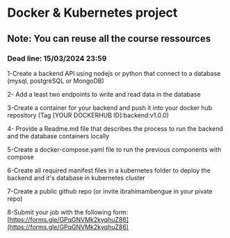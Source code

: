 # Docker & Kubernetes project
## Note: You can reuse all the course ressources

### Dead line: 15/03/2024 23:59

1-Create a backend API using nodejs or  python that connect to a database (mysql, postgreSQL or MongoDB)

2- Add a least two endpoints to write and read data in the database

3-Create a container for your backend and push it into your docker hub repository (Tag [YOUR DOCKERHUB ID]:backend:v1.0.0)

4- Provide a Readme.md file that describes the process to run the backend and the database containers locally

5-Create a docker-compose.yaml file to run the previous components with compose 

6-Create all required manifest files in a kubernetes folder to deploy the backend and it's database in kubernetes cluster

7-Create a public github repo (or invite ibrahimambengue in your pivate repo)

8-Submit your job with the following form: [https://forms.gle/GPqGNVMk2kyqhuZ86](https://forms.gle/GPqGNVMk2kyqhuZ86)
